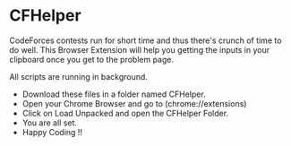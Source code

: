 # CFHelper

CodeForces contests run for short time and thus there's crunch of time to do well. This Browser Extension will help you getting the inputs in your clipboard once you get to the problem page. 

All scripts are running in background.

- Download these files in a folder named CFHelper.
- Open your Chrome Browser and go to (chrome://extensions)
- Click on Load Unpacked and open the CFHelper Folder.
- You are all set. 
- Happy Coding !! 
